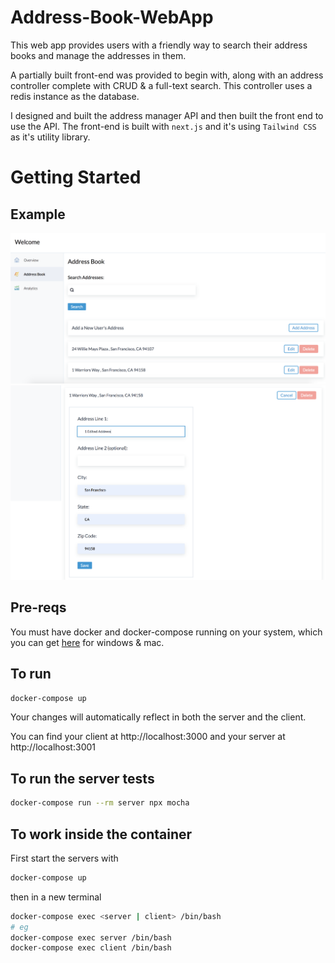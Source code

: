 # Address-Book-WebApp
This web app provides users with a friendly way to search their address books and manage the addresses in them.

A partially built front-end was provided to begin with, along with an address controller complete with CRUD & a full-text search.  This controller uses a redis instance as the database.

I designed and built the address manager API and then built the front end to use the API. The front-end is built with `next.js` and it's using `Tailwind CSS` as it's utility library.

# Getting Started
## Example
![Address Book image](address-book.png)
![Edit Address image](edit-address.png)

## Pre-reqs
You must have docker and docker-compose running on your system, which you can get [here](https://www.docker.com/products/docker-desktop) for windows & mac.

## To run
```sh
docker-compose up
```

Your changes will automatically reflect in both the server and the client.

You can find your client at
http://localhost:3000
and your server at
http://localhost:3001

## To run the server tests
```sh
docker-compose run --rm server npx mocha
```

## To work inside the container
First start the servers with
```sh
docker-compose up
```

then in a new terminal

```sh
docker-compose exec <server | client> /bin/bash
# eg
docker-compose exec server /bin/bash
docker-compose exec client /bin/bash
```
